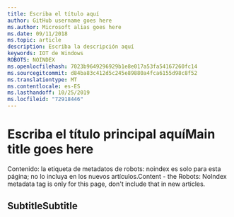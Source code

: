 ```yaml
---
title: Escriba el título aquí
author: GitHub username goes here
ms.author: Microsoft alias goes here
ms.date: 09/11/2018
ms.topic: article
description: Escriba la descripción aquí
keywords: IOT de Windows
ROBOTS: NOINDEX
ms.openlocfilehash: 7023b9649296929b1e8e017a53fa54167260fc14
ms.sourcegitcommit: d84ba83c412d5c245e89880a4fca6155d98c8f52
ms.translationtype: MT
ms.contentlocale: es-ES
ms.lasthandoff: 10/25/2019
ms.locfileid: "72918446"
---
```

# <a name="main-title-goes-here"></a><span data-ttu-id="4275b-104">Escriba el título principal aquí</span><span class="sxs-lookup"><span data-stu-id="4275b-104">Main title goes here</span></span>

<span data-ttu-id="4275b-105">Contenido: la etiqueta de metadatos de robots: noindex es solo para esta página; no lo incluya en los nuevos artículos.</span><span class="sxs-lookup"><span data-stu-id="4275b-105">Content - the Robots: NoIndex metadata tag is only for this page, don't include that in new articles.</span></span> 

## <a name="subtitle"></a><span data-ttu-id="4275b-106">Subtitle</span><span class="sxs-lookup"><span data-stu-id="4275b-106">Subtitle</span></span>
